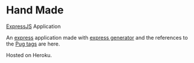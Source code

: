 Hand Made
===================
 
 [ExpressJS][1] Application

 An [express][1] application made with [express generator][2] and the references to the [Pug tags][3] are here.

 Hosted on Heroku.







[1]: http://expressjs.com
[2]: http://expressjs.com/en/starter/generator.html
[3]: https://pugjs.org/language/tags.html